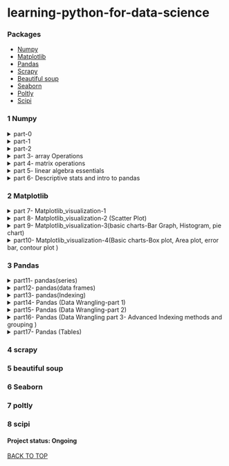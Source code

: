 # learning-python-for-data-science
### Packages
* [Numpy](#1-Numpy)
* [Matplotlib](#2-Matplotlib)
* [Pandas](#3-Pandas)
* [Scrapy](#4-Scrapy)
* [Beautiful soup](#5-Beautiful-soup)
* [Seaborn](#6-Seaborn)
* [Poltly](#7-Poltly)
* [Scipi](#8-Scipi)


### 1 Numpy
<details><summary>part-0</H4></summary>
      <p>
&nbsp;&nbsp;&nbsp;&nbsp;&nbsp;&nbsp;  Data Types  <br />
&nbsp;&nbsp;&nbsp;&nbsp;&nbsp;&nbsp;  Naming conventions  <br />
&nbsp;&nbsp;&nbsp;&nbsp;&nbsp;&nbsp;  operators hierarchy  <br />
&nbsp;&nbsp;&nbsp;&nbsp;&nbsp;&nbsp;  String  <br />
&nbsp;&nbsp;&nbsp;&nbsp;&nbsp;&nbsp;  list  <br />
&nbsp;&nbsp;&nbsp;&nbsp;&nbsp;&nbsp;  array  <br />
&nbsp;&nbsp;&nbsp;&nbsp;&nbsp;&nbsp;  tuple  <br />
&nbsp;&nbsp;&nbsp;&nbsp;&nbsp;&nbsp;  Dictionaries  <br />
&nbsp;&nbsp;&nbsp;&nbsp;&nbsp;&nbsp;  Sets  <br />
&nbsp;&nbsp;&nbsp;&nbsp;&nbsp;&nbsp;  Slicing  <br />
      </p>
</details>   

<details><summary>part-1</H4></summary>
      <p>
&nbsp;&nbsp;&nbsp;&nbsp;&nbsp;&nbsp;  jupyter shortcuts  <br />
&nbsp;&nbsp;&nbsp;&nbsp;&nbsp;&nbsp;  Array Creation  <br />
&nbsp;&nbsp;&nbsp;&nbsp;&nbsp;&nbsp;  length and size of array  <br />
&nbsp;&nbsp;&nbsp;&nbsp;&nbsp;&nbsp;  linspace()  <br />
&nbsp;&nbsp;&nbsp;&nbsp;&nbsp;&nbsp;  ones()  <br />
&nbsp;&nbsp;&nbsp;&nbsp;&nbsp;&nbsp;  zeros()  <br />
&nbsp;&nbsp;&nbsp;&nbsp;&nbsp;&nbsp;  Full()  <br />
&nbsp;&nbsp;&nbsp;&nbsp;&nbsp;&nbsp;  random()  <br />
      </p>
</details>   

<details><summary>part-2</H4></summary>
      <p>
&nbsp;&nbsp;&nbsp;&nbsp;&nbsp;&nbsp;  random.seed()  <br />
&nbsp;&nbsp;&nbsp;&nbsp;&nbsp;&nbsp;  Array Attributes  <br />
&nbsp;&nbsp;&nbsp;&nbsp;&nbsp;&nbsp;  Array subtraction  <br />
&nbsp;&nbsp;&nbsp;&nbsp;&nbsp;&nbsp;  Adding array  <br />
&nbsp;&nbsp;&nbsp;&nbsp;&nbsp;&nbsp;  array squaring & cubing  <br />
&nbsp;&nbsp;&nbsp;&nbsp;&nbsp;&nbsp;  trignometric function on Array  <br />
&nbsp;&nbsp;&nbsp;&nbsp;&nbsp;&nbsp;  conditional operator on Array  <br />
&nbsp;&nbsp;&nbsp;&nbsp;&nbsp;&nbsp;  matrix multiplication  <br />
&nbsp;&nbsp;&nbsp;&nbsp;&nbsp;&nbsp;  dot product  <br />
&nbsp;&nbsp;&nbsp;&nbsp;&nbsp;&nbsp;  Reshape  <br />
      </p>
</details> 

<details><summary>part 3- array Operations</H4></summary>
      <p>
&nbsp;&nbsp;&nbsp;&nbsp;&nbsp;&nbsp;  indexing and slicing Arrays  <br />
&nbsp;&nbsp;&nbsp;&nbsp;&nbsp;&nbsp;  replace an element  <br />
&nbsp;&nbsp;&nbsp;&nbsp;&nbsp;&nbsp;  flatteninig the array  <br />
&nbsp;&nbsp;&nbsp;&nbsp;&nbsp;&nbsp;  ravel()  <br />
&nbsp;&nbsp;&nbsp;&nbsp;&nbsp;&nbsp;  sorting  <br />
&nbsp;&nbsp;&nbsp;&nbsp;&nbsp;&nbsp;  resize  <br />
&nbsp;&nbsp;&nbsp;&nbsp;&nbsp;&nbsp;  append  <br />
&nbsp;&nbsp;&nbsp;&nbsp;&nbsp;&nbsp;  insert  <br />
&nbsp;&nbsp;&nbsp;&nbsp;&nbsp;&nbsp;  put  <br />
&nbsp;&nbsp;&nbsp;&nbsp;&nbsp;&nbsp;  delete  <br />
&nbsp;&nbsp;&nbsp;&nbsp;&nbsp;&nbsp;  Split  <br />
&nbsp;&nbsp;&nbsp;&nbsp;&nbsp;&nbsp;  concatenate  <br />
&nbsp;&nbsp;&nbsp;&nbsp;&nbsp;&nbsp;  vstack  <br />
&nbsp;&nbsp;&nbsp;&nbsp;&nbsp;&nbsp;  hstack  <br />
&nbsp;&nbsp;&nbsp;&nbsp;&nbsp;&nbsp;  remove redundent dimensions  <br />
&nbsp;&nbsp;&nbsp;&nbsp;&nbsp;&nbsp;  Broadcasting  <br />
      </p>
</details> 

<details><summary>part 4- matrix operations</H4></summary>
      <p>
&nbsp;&nbsp;&nbsp;&nbsp;&nbsp;&nbsp;  transpose  <br />
&nbsp;&nbsp;&nbsp;&nbsp;&nbsp;&nbsp;  max element in an array  <br />
&nbsp;&nbsp;&nbsp;&nbsp;&nbsp;&nbsp;  min element in an array  <br />
&nbsp;&nbsp;&nbsp;&nbsp;&nbsp;&nbsp;  sum of all elements  <br />
&nbsp;&nbsp;&nbsp;&nbsp;&nbsp;&nbsp;  cumulative sum  <br />
&nbsp;&nbsp;&nbsp;&nbsp;&nbsp;&nbsp;  sum and diffrence of more than two matrix  <br />
&nbsp;&nbsp;&nbsp;&nbsp;&nbsp;&nbsp;  trignometric angles  <br />
&nbsp;&nbsp;&nbsp;&nbsp;&nbsp;&nbsp;  sin()  <br />
&nbsp;&nbsp;&nbsp;&nbsp;&nbsp;&nbsp;  cos()  <br />
&nbsp;&nbsp;&nbsp;&nbsp;&nbsp;&nbsp;  tan()  <br />
&nbsp;&nbsp;&nbsp;&nbsp;&nbsp;&nbsp;  Intro to matplotlib  <br />
&nbsp;&nbsp;&nbsp;&nbsp;&nbsp;&nbsp;  argsort  <br />
&nbsp;&nbsp;&nbsp;&nbsp;&nbsp;&nbsp;  log  <br />
      </p>
</details> 


<details><summary>part 5- linear algebra essentials</H4></summary>
      <p>
&nbsp;&nbsp;&nbsp;&nbsp;&nbsp;&nbsp;  transpose  <br />
&nbsp;&nbsp;&nbsp;&nbsp;&nbsp;&nbsp;  inverse of matrix  <br />
&nbsp;&nbsp;&nbsp;&nbsp;&nbsp;&nbsp;  determinant of matrix  <br />
&nbsp;&nbsp;&nbsp;&nbsp;&nbsp;&nbsp;  rank of matrix  <br />
&nbsp;&nbsp;&nbsp;&nbsp;&nbsp;&nbsp;  diagonal of matrix  <br />
&nbsp;&nbsp;&nbsp;&nbsp;&nbsp;&nbsp;  eigen value and eigen vectors  <br />
&nbsp;&nbsp;&nbsp;&nbsp;&nbsp;&nbsp;  solve linear equations  <br />
      </p>
</details> 

<details><summary>part 6- Descriptive stats and intro to pandas</H4></summary>
      <p>
&nbsp;&nbsp;&nbsp;&nbsp;&nbsp;&nbsp;  import statistics  <br />
&nbsp;&nbsp;&nbsp;&nbsp;&nbsp;&nbsp;  mean  <br />
&nbsp;&nbsp;&nbsp;&nbsp;&nbsp;&nbsp;  median  <br />
&nbsp;&nbsp;&nbsp;&nbsp;&nbsp;&nbsp;  mode  <br />
&nbsp;&nbsp;&nbsp;&nbsp;&nbsp;&nbsp;  variance  <br />
&nbsp;&nbsp;&nbsp;&nbsp;&nbsp;&nbsp;  stdev  <br />
&nbsp;&nbsp;&nbsp;&nbsp;&nbsp;&nbsp;  cov  <br />
&nbsp;&nbsp;&nbsp;&nbsp;&nbsp;&nbsp;  quantile  <br />
&nbsp;&nbsp;&nbsp;&nbsp;&nbsp;&nbsp;  describe  <br />
      </p>
</details> 


### 2 Matplotlib  

<details><summary>part 7- Matplotlib_visualization-1</H4></summary>
      <p>
&nbsp;&nbsp;&nbsp;&nbsp;&nbsp;&nbsp;  MATLAB style interface  <br />
&nbsp;&nbsp;&nbsp;&nbsp;&nbsp;&nbsp;  Object oriented interface  <br />
&nbsp;&nbsp;&nbsp;&nbsp;&nbsp;&nbsp;  subplot vs subplots  <br />
&nbsp;&nbsp;&nbsp;&nbsp;&nbsp;&nbsp;  Style  <br />
&nbsp;&nbsp;&nbsp;&nbsp;&nbsp;&nbsp;  Line Plots  <br />
&nbsp;&nbsp;&nbsp;&nbsp;&nbsp;&nbsp;  Label  <br />
&nbsp;&nbsp;&nbsp;&nbsp;&nbsp;&nbsp;  Axes Limits  <br />
      </p>
</details>   

<details><summary>part 8- Matplotlib_visualization-2 (Scatter Plot)</H4></summary>
      <p>
&nbsp;&nbsp;&nbsp;&nbsp;&nbsp;&nbsp;  Scatter Plot  <br />
&nbsp;&nbsp;&nbsp;&nbsp;&nbsp;&nbsp;  label each point in scatter plot  <br />
&nbsp;&nbsp;&nbsp;&nbsp;&nbsp;&nbsp;  Scatter ploting a groupy  <br />
&nbsp;&nbsp;&nbsp;&nbsp;&nbsp;&nbsp;  Markers  <br />
&nbsp;&nbsp;&nbsp;&nbsp;&nbsp;&nbsp;  eg. 1 Iris data set  <br />
&nbsp;&nbsp;&nbsp;&nbsp;&nbsp;&nbsp;  eg. 2  <br />
&nbsp;&nbsp;&nbsp;&nbsp;&nbsp;&nbsp;  eg. 3  <br />
      </p>
</details>   

<details><summary>part 9- Matplotlib_visualization-3(basic charts-Bar Graph, Histogram, pie chart)</H4></summary>
      <p>
&nbsp;&nbsp;&nbsp;&nbsp;&nbsp;&nbsp;  Bar Graph  <br />
&nbsp;&nbsp;&nbsp;&nbsp;&nbsp;&nbsp;  multiserial bar graph  <br />
&nbsp;&nbsp;&nbsp;&nbsp;&nbsp;&nbsp;  stacked bar graph  <br />
&nbsp;&nbsp;&nbsp;&nbsp;&nbsp;&nbsp;  horizontal bar graph  <br />
&nbsp;&nbsp;&nbsp;&nbsp;&nbsp;&nbsp;  Histogram  <br />
&nbsp;&nbsp;&nbsp;&nbsp;&nbsp;&nbsp;  Histogram grouped by categories  <br />
&nbsp;&nbsp;&nbsp;&nbsp;&nbsp;&nbsp;  Density Curve  <br />
&nbsp;&nbsp;&nbsp;&nbsp;&nbsp;&nbsp;  Pie chart  <br />
&nbsp;&nbsp;&nbsp;&nbsp;&nbsp;&nbsp;  pie chart with legends  <br />
&nbsp;&nbsp;&nbsp;&nbsp;&nbsp;&nbsp;  pie chart with explode  <br />
&nbsp;&nbsp;&nbsp;&nbsp;&nbsp;&nbsp;  Donut graph  <br />
&nbsp;&nbsp;&nbsp;&nbsp;&nbsp;&nbsp;  multiple pie charts in one  <br />    
      </p>
</details> 

<details><summary>part10- Matplotlib_visualization-4(Basic charts-Box plot, Area plot, error bar, contour plot )</H4></summary>
      <p>
&nbsp;&nbsp;&nbsp;&nbsp;&nbsp;&nbsp;  BOX PLOT  <br />
&nbsp;&nbsp;&nbsp;&nbsp;&nbsp;&nbsp;  Box plot notch  <br />
&nbsp;&nbsp;&nbsp;&nbsp;&nbsp;&nbsp;  Change color  <br />
&nbsp;&nbsp;&nbsp;&nbsp;&nbsp;&nbsp;  Area Plot  <br />
&nbsp;&nbsp;&nbsp;&nbsp;&nbsp;&nbsp;  multiple area plot in one  <br />
&nbsp;&nbsp;&nbsp;&nbsp;&nbsp;&nbsp;  Shaded Region between two lines  <br />
&nbsp;&nbsp;&nbsp;&nbsp;&nbsp;&nbsp;  stack plot   <br />
&nbsp;&nbsp;&nbsp;&nbsp;&nbsp;&nbsp;  Error Bar  <br />
&nbsp;&nbsp;&nbsp;&nbsp;&nbsp;&nbsp;  Capsize and Capthick  <br />
&nbsp;&nbsp;&nbsp;&nbsp;&nbsp;&nbsp;  limits Parameter  <br />
&nbsp;&nbsp;&nbsp;&nbsp;&nbsp;&nbsp;  error bars with bar charts  <br />
&nbsp;&nbsp;&nbsp;&nbsp;&nbsp;&nbsp;  scatter plot with error bar  <br />
&nbsp;&nbsp;&nbsp;&nbsp;&nbsp;&nbsp;  contour plot  <br />
&nbsp;&nbsp;&nbsp;&nbsp;&nbsp;&nbsp;  Meshgrid  <br />
&nbsp;&nbsp;&nbsp;&nbsp;&nbsp;&nbsp;  adjusting levels  <br />
      </p>
</details> 


### 3 Pandas

<details><summary>part11- pandas(series)</H4></summary>
      <p>
&nbsp;&nbsp;&nbsp;&nbsp;&nbsp;&nbsp;  Pandas Data Structures  <br />
&nbsp;&nbsp;&nbsp;&nbsp;&nbsp;&nbsp;  declaring Series  <br />
&nbsp;&nbsp;&nbsp;&nbsp;&nbsp;&nbsp;  selecting elements  <br />
&nbsp;&nbsp;&nbsp;&nbsp;&nbsp;&nbsp;  assigning new values  <br />
&nbsp;&nbsp;&nbsp;&nbsp;&nbsp;&nbsp;  defining series  <br />
&nbsp;&nbsp;&nbsp;&nbsp;&nbsp;&nbsp;  Filtering Values  <br />
&nbsp;&nbsp;&nbsp;&nbsp;&nbsp;&nbsp;  Simple Mathematical Operations on series  <br />
&nbsp;&nbsp;&nbsp;&nbsp;&nbsp;&nbsp;  Counting Duplicates  <br />
&nbsp;&nbsp;&nbsp;&nbsp;&nbsp;&nbsp;  sorting  <br />
&nbsp;&nbsp;&nbsp;&nbsp;&nbsp;&nbsp;  NaN  <br />
      </p>
</details>   

<details><summary>part12- pandas(data frames)</H4></summary>
      <p>
&nbsp;&nbsp;&nbsp;&nbsp;&nbsp;&nbsp;  DataFrame from Dictionary  <br />
&nbsp;&nbsp;&nbsp;&nbsp;&nbsp;&nbsp;  DataFrame from single Dictionary of unequal length  <br />
&nbsp;&nbsp;&nbsp;&nbsp;&nbsp;&nbsp;  DataFrame from lists  <br />
&nbsp;&nbsp;&nbsp;&nbsp;&nbsp;&nbsp;  Dataframe from multiple Dictionary  <br />
&nbsp;&nbsp;&nbsp;&nbsp;&nbsp;&nbsp;  Dataframe from nested dictionaries  <br />
&nbsp;&nbsp;&nbsp;&nbsp;&nbsp;&nbsp;  DataFrame from Series  <br />
&nbsp;&nbsp;&nbsp;&nbsp;&nbsp;&nbsp;  Inserting missing values from another series  <br />
&nbsp;&nbsp;&nbsp;&nbsp;&nbsp;&nbsp;  Saving DataFrames  <br />
      </p>
</details>   

<details><summary>part13- pandas(Indexing)</H4></summary>
      <p>
&nbsp;&nbsp;&nbsp;&nbsp;&nbsp;&nbsp;  Importing datasets  <br />
&nbsp;&nbsp;&nbsp;&nbsp;&nbsp;&nbsp;  dataframe index  <br />
&nbsp;&nbsp;&nbsp;&nbsp;&nbsp;&nbsp;  Identification  <br />
&nbsp;&nbsp;&nbsp;&nbsp;&nbsp;&nbsp;  Filtering  <br />
&nbsp;&nbsp;&nbsp;&nbsp;&nbsp;&nbsp;  Replacing index  <br />
&nbsp;&nbsp;&nbsp;&nbsp;&nbsp;&nbsp;  Alignment  <br />
&nbsp;&nbsp;&nbsp;&nbsp;&nbsp;&nbsp;  Selection  <br />
&nbsp;&nbsp;&nbsp;&nbsp;&nbsp;&nbsp;  Reindexing  <br />
      </p>
</details> 

<details><summary>part14- Pandas (Data Wrangling-part 1)</H4></summary>
      <p>
&nbsp;&nbsp;&nbsp;&nbsp;&nbsp;&nbsp;  getting basic info about dataset  <br />
&nbsp;&nbsp;&nbsp;&nbsp;&nbsp;&nbsp;  unique values  <br />
&nbsp;&nbsp;&nbsp;&nbsp;&nbsp;&nbsp;  missing data  <br />
&nbsp;&nbsp;&nbsp;&nbsp;&nbsp;&nbsp;  Dropping unwanted rows and columns  <br />
&nbsp;&nbsp;&nbsp;&nbsp;&nbsp;&nbsp;  Slicing DataFrames based on certain conditions/Filters  <br />
&nbsp;&nbsp;&nbsp;&nbsp;&nbsp;&nbsp;  loc  <br />
&nbsp;&nbsp;&nbsp;&nbsp;&nbsp;&nbsp;  iloc  <br />
&nbsp;&nbsp;&nbsp;&nbsp;&nbsp;&nbsp;  at  <br />
&nbsp;&nbsp;&nbsp;&nbsp;&nbsp;&nbsp;  update  <br />
&nbsp;&nbsp;&nbsp;&nbsp;&nbsp;&nbsp;  apply  <br />
&nbsp;&nbsp;&nbsp;&nbsp;&nbsp;&nbsp;  map  <br />
&nbsp;&nbsp;&nbsp;&nbsp;&nbsp;&nbsp;  applymap  <br />
&nbsp;&nbsp;&nbsp;&nbsp;&nbsp;&nbsp;  replace  <br />
&nbsp;&nbsp;&nbsp;&nbsp;&nbsp;&nbsp;  Changing Data Types  <br />
&nbsp;&nbsp;&nbsp;&nbsp;&nbsp;&nbsp;  Saving csv file with out index  <br />
&nbsp;&nbsp;&nbsp;&nbsp;&nbsp;&nbsp;  Making a list from dataframes  <br />
      </p>
</details> 

<details><summary>part15- Pandas (Data Wrangling-part 2)</H4></summary>
      <p>
&nbsp;&nbsp;&nbsp;&nbsp;&nbsp;&nbsp;  sorting  <br />
&nbsp;&nbsp;&nbsp;&nbsp;&nbsp;&nbsp;  Iterating over rows and columns  <br />
&nbsp;&nbsp;&nbsp;&nbsp;&nbsp;&nbsp;  iterrows()  <br />
&nbsp;&nbsp;&nbsp;&nbsp;&nbsp;&nbsp;  itertuples()  <br />
&nbsp;&nbsp;&nbsp;&nbsp;&nbsp;&nbsp;  iteritems()  <br />
&nbsp;&nbsp;&nbsp;&nbsp;&nbsp;&nbsp;  iteration using apply  <br />
&nbsp;&nbsp;&nbsp;&nbsp;&nbsp;&nbsp;  iteration using zip  <br />
&nbsp;&nbsp;&nbsp;&nbsp;&nbsp;&nbsp;  iteration using pandas builtin function  <br />
&nbsp;&nbsp;&nbsp;&nbsp;&nbsp;&nbsp;  iteration using numpy builtin function  <br />
&nbsp;&nbsp;&nbsp;&nbsp;&nbsp;&nbsp;  time-comparision of iteration methods of dataframes  <br />
&nbsp;&nbsp;&nbsp;&nbsp;&nbsp;&nbsp;  plot time-comparison using pandas  <br />
&nbsp;&nbsp;&nbsp;&nbsp;&nbsp;&nbsp;  bar graph in pandas  <br />
&nbsp;&nbsp;&nbsp;&nbsp;&nbsp;&nbsp;  horizontal bar graph in pandas  <br />
&nbsp;&nbsp;&nbsp;&nbsp;&nbsp;&nbsp;  histogram in pandas  <br />
&nbsp;&nbsp;&nbsp;&nbsp;&nbsp;&nbsp;  box plot in pandas  <br />
&nbsp;&nbsp;&nbsp;&nbsp;&nbsp;&nbsp;  area graph in pandas  <br />
&nbsp;&nbsp;&nbsp;&nbsp;&nbsp;&nbsp;  pie chart in pandas  <br />
      </p>
</details> 


<details><summary>part16- Pandas (Data Wrangling part 3- Advanced Indexing methods and grouping )</H4></summary>
      <p>
&nbsp;&nbsp;&nbsp;&nbsp;&nbsp;&nbsp;  Fancy Indexing  <br />
&nbsp;&nbsp;&nbsp;&nbsp;&nbsp;&nbsp;  Boolean Indexing  <br />
&nbsp;&nbsp;&nbsp;&nbsp;&nbsp;&nbsp;  Hierarchical indexing  <br />
&nbsp;&nbsp;&nbsp;&nbsp;&nbsp;&nbsp;  acessing DataFrame using multi Index  <br />
&nbsp;&nbsp;&nbsp;&nbsp;&nbsp;&nbsp;  Grouping  <br />
&nbsp;&nbsp;&nbsp;&nbsp;&nbsp;&nbsp;  grouping and aggregation  <br />
&nbsp;&nbsp;&nbsp;&nbsp;&nbsp;&nbsp;  Grouping multiple columns  <br />
      </p>
</details> 

<details><summary>part17- Pandas (Tables)</H4></summary>
      <p>
&nbsp;&nbsp;&nbsp;&nbsp;&nbsp;&nbsp;    <br />
&nbsp;&nbsp;&nbsp;&nbsp;&nbsp;&nbsp;    <br />
&nbsp;&nbsp;&nbsp;&nbsp;&nbsp;&nbsp;    <br />
&nbsp;&nbsp;&nbsp;&nbsp;&nbsp;&nbsp;    <br />
&nbsp;&nbsp;&nbsp;&nbsp;&nbsp;&nbsp;    <br />
&nbsp;&nbsp;&nbsp;&nbsp;&nbsp;&nbsp;    <br />
&nbsp;&nbsp;&nbsp;&nbsp;&nbsp;&nbsp;    <br />
&nbsp;&nbsp;&nbsp;&nbsp;&nbsp;&nbsp;    <br />
&nbsp;&nbsp;&nbsp;&nbsp;&nbsp;&nbsp;    <br />
      </p>
</details> 

### 4 scrapy
### 5 beautiful soup
### 6 Seaborn
### 7 poltly
### 8 scipi

#### Project status: Ongoing
[BACK TO TOP](#Packages)
